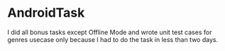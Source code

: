 # AndroidTask

I did all bonus tasks except Offline Mode and wrote unit test cases for genres usecase only because I had to do the task in less than two days.
